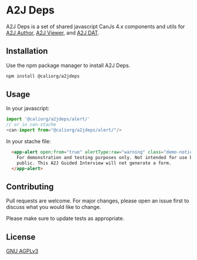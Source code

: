 # A2J Deps

A2J Deps is a set of shared javascript CanJs 4.x components and utils for [A2J Author](https://github.com/CCALI/a2jauthor), [A2J Viewer](https://github.com/CCALI/a2jviewer), and [A2J DAT](https://github.com/CCALI/a2jdat).

## Installation

Use the npm package manager to install A2J Deps.

```bash
npm install @caliorg/a2jdeps
```

## Usage

In your javascript:

```javascript
import '@caliorg/a2jdeps/alert/'
// or in can-stache
<can-import from="@caliorg/a2jdeps/alert/"/>
```

In your stache file:
```html
  <app-alert open:from="true" alertType:raw="warning" class="demo-notice">
    For demonstration and testing purposes only. Not intended for use by the
    public. This A2J Guided Interview will not generate a form.
  </app-alert>
```

## Contributing
Pull requests are welcome. For major changes, please open an issue first to discuss what you would like to change.

Please make sure to update tests as appropriate.

## License
[GNU AGPLv3](./LICENSE.md)
